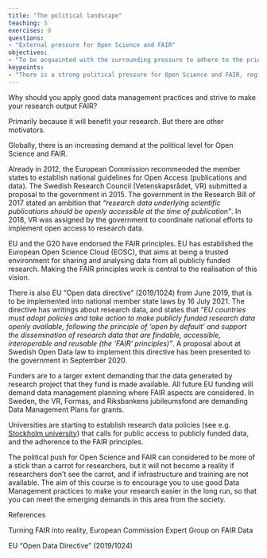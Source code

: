 ```yaml
---
title: "The political landscape"
teaching: 5
exercises: 0
questions:
- "External pressure for Open Science and FAIR"
objectives:
- "To be acquainted with the surrounding pressure to adhere to the principles of Open Science and FAIR"
keypoints:
- "There is a strong political pressure for Open Science and FAIR, regionally, nationally, locally"
---
```


Why should you apply good data management practices and strive to make your research output FAIR?

Primarily because it will benefit your research. But there are other motivators.

Globally, there is an increasing demand at the political level for Open Science and FAIR.

Already in 2012, the European Commission recommended the member states to establish national guidelines for Open Access (publications and data). The Swedish Research Council (Vetenskapsrådet, VR) submitted a proposal to the government in 2015. The government in the Research Bill of 2017 stated an ambition that _“research data underlying scientific publications should be openly accessible at the time of publication”_. In 2018, VR was assigned by the government to coordinate national efforts to implement open access to research data.

EU and the G20 have endorsed the FAIR principles. EU has established the European Open Science Cloud (EOSC), that aims at being a trusted environment for sharing and analysing data from all publicly funded research. Making the FAIR principles work is central to the realisation of this vision.

There is also EU “Open data directive” (2019/1024) from June 2019, that is to be implemented into national member state laws by 16 July 2021. The directive has writings about research data, and states that  _"EU countries must adopt policies and take action to make publicly funded research data openly available, following the principle of ‘open by default’ and support the dissemination of research data that are findable, accessible, interoperable and reusable (the ‘FAIR’ principles)"_. A proposal about at Swedish Open Data law to implement this directive has been presented to the government in September 2020.

Funders are to a larger extent demanding that the data generated by research project that they fund is made available. All future EU funding will demand data management planning where FAIR aspects are considered. In Sweden, the VR, Formas, and Riksbankens jubileumsfond are demanding Data Management Plans for grants.

Universities are starting to establish research data policies (see e.g. [Stockholm university](https://www.su.se/english/staff/organisation-governance/governing-documents-rules-and-regulations/research/research-data-policy-1.387809)) that calls for public access to publicly funded data, and the adherence to the FAIR principles.

The political push for Open Science and FAIR can considered to be more of a stick than a carrot for researchers, but it will not become a reality if researchers don’t see the carrot, and if infrastructure and training are not available. The aim of this course is to encourage you to use good Data Management practices to make your research easier in the long run, so that you can meet the emerging demands in this area from the society.



References

Turning FAIR into reality, European Commission Expert Group on FAIR Data

EU “Open Data Directive” (2019/1024)
